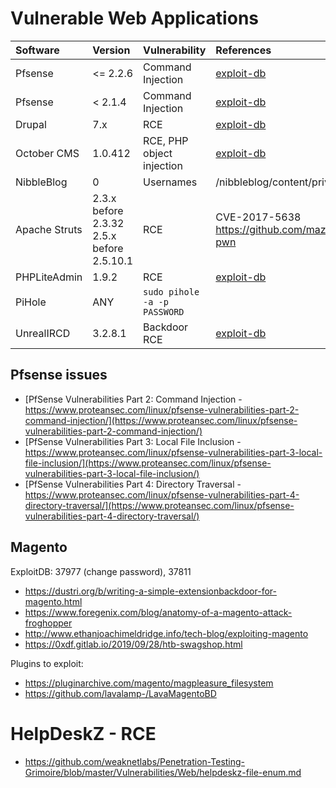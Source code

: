 # Vulnerable Web Applications

Software      | Version                                   | Vulnerability                | References                                               | Msf
:------------ | :---------------------------------------- | :--------------------------- | :------------------------------------------------------- | :--
Pfsense       | <= 2.2.6                                  | Command Injection            | [exploit-db](https://www.exploit-db.com/exploits/39709/) |
Pfsense       | < 2.1.4                                   | Command Injection            | [exploit-db](https://www.exploit-db.com/exploits/43560)  |
Drupal        | 7.x                                       | RCE                          | [exploit-db](https://www.exploit-db.com/exploits/41564)  |
October CMS   | 1.0.412                                   | RCE, PHP object injection    | [exploit-db](https://www.exploit-db.com/exploits/41936)  |
NibbleBlog    | 0                                         | Usernames                    | /nibbleblog/content/private/users.xml                    |
Apache Struts | 2.3.x before 2.3.32 2.5.x before 2.5.10.1 | RCE                          | CVE-2017-5638 <https://github.com/mazen160/struts-pwn>   |
PHPLiteAdmin  | 1.9.2                                     | RCE                          | [exploit-db](https://www.exploit-db.com/exploits/24044)  |
PiHole        | ANY                                       | `sudo pihole -a -p PASSWORD` |                                                          |
UnrealIRCD    | 3.2.8.1                                   | Backdoor RCE                 | [exploit-db](https://www.exploit-db.com/exploits/16922)  |

## Pfsense issues

- [PfSense Vulnerabilities Part 2: Command Injection - https://www.proteansec.com/linux/pfsense-vulnerabilities-part-2-command-injection/](https://www.proteansec.com/linux/pfsense-vulnerabilities-part-2-command-injection/)
- [PfSense Vulnerabilities Part 3: Local File Inclusion - https://www.proteansec.com/linux/pfsense-vulnerabilities-part-3-local-file-inclusion/](https://www.proteansec.com/linux/pfsense-vulnerabilities-part-3-local-file-inclusion/)
- [PfSense Vulnerabilities Part 4: Directory Traversal - https://www.proteansec.com/linux/pfsense-vulnerabilities-part-4-directory-traversal/](https://www.proteansec.com/linux/pfsense-vulnerabilities-part-4-directory-traversal/)

## Magento

ExploitDB: 37977 (change password), 37811

- https://dustri.org/b/writing-a-simple-extensionbackdoor-for-magento.html
- https://www.foregenix.com/blog/anatomy-of-a-magento-attack-froghopper
- http://www.ethanjoachimeldridge.info/tech-blog/exploiting-magento
- https://0xdf.gitlab.io/2019/09/28/htb-swagshop.html

Plugins to exploit: 
- https://pluginarchive.com/magento/magpleasure_filesystem
- https://github.com/lavalamp-/LavaMagentoBD

# HelpDeskZ - RCE
- https://github.com/weaknetlabs/Penetration-Testing-Grimoire/blob/master/Vulnerabilities/Web/helpdeskz-file-enum.md